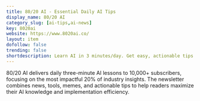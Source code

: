 ```yaml
---
title: 80/20 AI - Essential Daily AI Tips
display_name: 80/20 AI
category_slug: [ai-tips,ai-news]
key: 8020ai
website: https://www.8020ai.co/
layout: item
dofollow: false
trending: false
shortdescription: Learn AI in 3 minutes/day. Get easy, actionable tips to 10x your growth with AI.
---
```

80/20 AI delivers daily three-minute AI lessons to 10,000+ subscribers, focusing on the most impactful 20% of industry insights. The newsletter combines news, tools, memes, and actionable tips to help readers maximize their AI knowledge and implementation efficiency.


